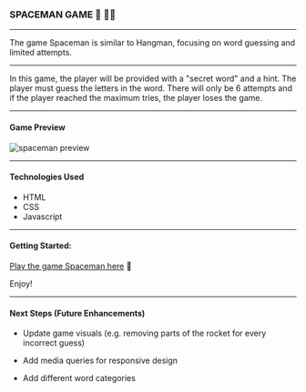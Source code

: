 ### SPACEMAN GAME :rocket: :astronaut:
---

The game Spaceman is similar to Hangman, focusing on word guessing and limited attempts.


---

In this game, the player will be provided with a "secret word" and a hint. The player must guess the letters in the word. There will only be 6 attempts and if the player reached the maximum tries, the player loses the game.

---
#### Game Preview 

![spaceman preview](https://i.imgur.com/F8TRzXJ.png)

---
#### Technologies Used

- HTML
- CSS
- Javascript

---

#### Getting Started:

[Play the game Spaceman here](https://laraviquiera.github.io/spaceman/ "Play Spaceman!") :rocket:

Enjoy!

---
#### Next Steps (Future Enhancements)
 - Update game visuals (e.g. removing parts of the rocket for every incorrect guess)

 - Add media queries for responsive design

 - Add different word categories
